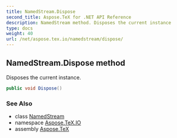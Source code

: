 ```yaml
---
title: NamedStream.Dispose
second_title: Aspose.TeX for .NET API Reference
description: NamedStream method. Disposes the current instance
type: docs
weight: 40
url: /net/aspose.tex.io/namedstream/dispose/
---
```

## NamedStream.Dispose method

Disposes the current instance.

```csharp
public void Dispose()
```

### See Also

* class [NamedStream](../)
* namespace [Aspose.TeX.IO](../../namedstream/)
* assembly [Aspose.TeX](../../../)


